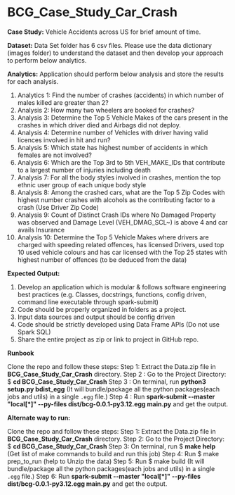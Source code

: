 # BCG_Case_Study_Car_Crash

**Case Study:** Vehicle Accidents across US for brief amount of time.

**Dataset:** Data Set folder has 6 csv files. Please use the data dictionary (images folder) to understand the dataset and then develop your approach to perform below analytics.

**Analytics:** 
Application should perform below analysis and store the results for each analysis.
1.	Analytics 1: Find the number of crashes (accidents) in which number of males killed are greater than 2?
2.	Analysis 2: How many two wheelers are booked for crashes? 
3.	Analysis 3: Determine the Top 5 Vehicle Makes of the cars present in the crashes in which driver died and Airbags did not deploy.
4.	Analysis 4: Determine number of Vehicles with driver having valid licences involved in hit and run? 
5.	Analysis 5: Which state has highest number of accidents in which females are not involved? 
6.	Analysis 6: Which are the Top 3rd to 5th VEH_MAKE_IDs that contribute to a largest number of injuries including death
7.	Analysis 7: For all the body styles involved in crashes, mention the top ethnic user group of each unique body style  
8.	Analysis 8: Among the crashed cars, what are the Top 5 Zip Codes with highest number crashes with alcohols as the contributing factor to a crash (Use Driver Zip Code)
9.	Analysis 9: Count of Distinct Crash IDs where No Damaged Property was observed and Damage Level (VEH_DMAG_SCL~) is above 4 and car avails Insurance
10.	Analysis 10: Determine the Top 5 Vehicle Makes where drivers are charged with speeding related offences, has licensed Drivers, used top 10 used vehicle colours and has car licensed with the Top 25 states with highest number of offences (to be deduced from the data)

**Expected Output:**
1.	Develop an application which is modular & follows software engineering best practices (e.g. Classes, docstrings, functions, config driven, command line executable through spark-submit)
2.	Code should be properly organized in folders as a project.
3.	Input data sources and output should be config driven
4.	Code should be strictly developed using Data Frame APIs (Do not use Spark SQL)
5.	Share the entire project as zip or link to project in GitHub repo.

**Runbook**

Clone the repo and follow these steps:
Step 1: Extract the Data.zip file in **BCG_Case_Study_Car_Crash** directory.
Step 2 : Go to the Project Directory: $ **cd BCG_Case_Study_Car_Crash**
Step 3 : On terminal, run **python3 setup.py bdist_egg** (It will bundle/package all the python packages(each jobs and utils) in a single `.egg` file.)
Step 4 : Run **spark-submit --master "local[*]" --py-files dist/bcg-0.0.1-py3.12.egg main.py** and get the output.

**Alternate way to run:**

Clone the repo and follow these steps:
Step 1: Extract the Data.zip file in **BCG_Case_Study_Car_Crash** directory.
Step 2: Go to the Project Directory: $ **cd BCG_Case_Study_Car_Crash**
Step 3: On terminal, run $ **make help** (Get list of make commands to build and run this job)
Step 4: Run $ make prep_to_run (help to Unzip the data)
Step 5: Run $ make build (It will bundle/package all the python packages(each jobs and utils) in a single `.egg` file.)
Step 6: Run **spark-submit --master "local[*]" --py-files dist/bcg-0.0.1-py3.12.egg main.py** and get the output.


